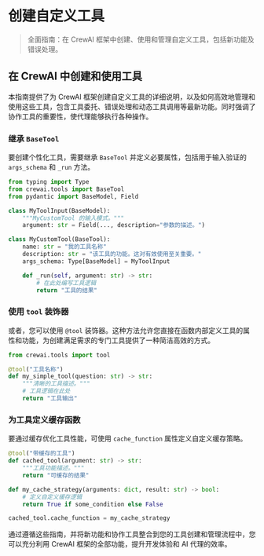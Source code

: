 # 创建自定义工具

> 全面指南：在 CrewAI 框架中创建、使用和管理自定义工具，包括新功能及错误处理。

## 在 CrewAI 中创建和使用工具

本指南提供了为 CrewAI 框架创建自定义工具的详细说明，以及如何高效地管理和使用这些工具，包含工具委托、错误处理和动态工具调用等最新功能。同时强调了协作工具的重要性，使代理能够执行各种操作。

### 继承 `BaseTool`

要创建个性化工具，需要继承 `BaseTool` 并定义必要属性，包括用于输入验证的 `args_schema` 和 `_run` 方法。

```python Code theme={null}
from typing import Type
from crewai.tools import BaseTool
from pydantic import BaseModel, Field

class MyToolInput(BaseModel):
    """MyCustomTool 的输入模式。"""
    argument: str = Field(..., description="参数的描述。")

class MyCustomTool(BaseTool):
    name: str = "我的工具名称"
    description: str = "该工具的功能。这对有效使用至关重要。"
    args_schema: Type[BaseModel] = MyToolInput

    def _run(self, argument: str) -> str:
        # 在此处编写工具逻辑
        return "工具的结果"
```

### 使用 `tool` 装饰器

或者，您可以使用 `@tool` 装饰器。这种方法允许您直接在函数内部定义工具的属性和功能，为创建满足需求的专门工具提供了一种简洁高效的方式。

```python Code theme={null}
from crewai.tools import tool

@tool("工具名称")
def my_simple_tool(question: str) -> str:
    """清晰的工具描述。"""
    # 工具逻辑在此处
    return "工具输出"
```

### 为工具定义缓存函数

要通过缓存优化工具性能，可使用 `cache_function` 属性定义自定义缓存策略。

```python Code theme={null}
@tool("带缓存的工具")
def cached_tool(argument: str) -> str:
    """工具功能描述。"""
    return "可缓存的结果"

def my_cache_strategy(arguments: dict, result: str) -> bool:
    # 定义自定义缓存逻辑
    return True if some_condition else False

cached_tool.cache_function = my_cache_strategy
```

通过遵循这些指南，并将新功能和协作工具整合到您的工具创建和管理流程中，您可以充分利用 CrewAI 框架的全部功能，提升开发体验和 AI 代理的效率。